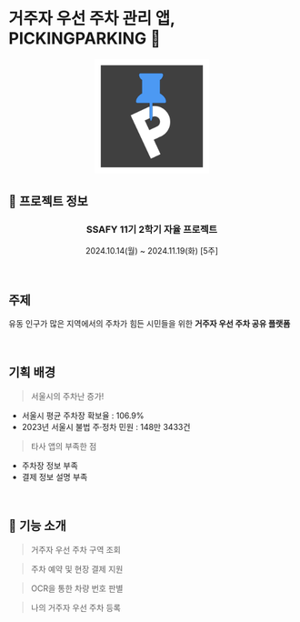 # 거주자 우선 주차 관리 앱, PICKINGPARKING 🚗

<div align=center>
  <img src="assets/logo_pickingparking.png" width="40%" />
</div>

## 📅 프로젝트 정보

<div align=center>

### SSAFY 11기 2학기 자율 프로젝트

2024.10.14(월) ~ 2024.11.19(화) [5주]

</div>
</br>

## 주제

유동 인구가 많은 지역에서의 주차가 힘든 시민들을 위한 **거주자 우선 주차 공유 플랫폼**

</br>

## 기획 배경

> 서울시의 주차난 증가!

- 서울시 평균 주차장 확보율 : 106.9%
- 2023년 서울시 불법 주·정차 민원 : 148만 3433건

> 타사 앱의 부족한 점

- 주차장 정보 부족
- 결제 정보 설명 부족

</br>

## 📝 기능 소개

> 거주자 우선 주차 구역 조회

> 주차 예약 및 현장 결제 지원

> OCR을 통한 차량 번호 판별

> 나의 거주자 우선 주차 등록
